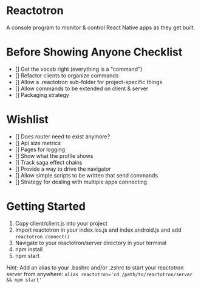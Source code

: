 # Reactotron

A console program to monitor & control React Native apps as they get built.

# Before Showing Anyone Checklist

* [] Get the vocab right (everything is a "command")
* [] Refactor clients to organize commands
* [] Allow a .reactotron sub-folder for project-specific things
* [] Allow commands to be extended on client & server
* [] Packaging strategy

# Wishlist

* [] Does router need to exist anymore?
* [] Api size metrics
* [] Pages for logging
* [] Show what the profile shows
* [] Track saga effect chains
* [] Provide a way to drive the navigator
* [] Allow simple scripts to be written that send commands
* [] Strategy for dealing with multiple apps connecting

# Getting Started

1. Copy client/client.js into your project
1. Import reactotron in your index.ios.js and index.android.js and add `reactotron.connect()`
1. Navigate to your reactotron/server directory in your terminal
1. npm install
1. npm start

*Hint:* Add an alias to your .bashrc and/or .zshrc to start your reactotron server from anywhere:
`alias reactotron='cd /path/to/reactotron/server && npm start'`
